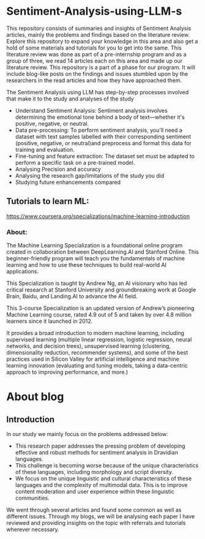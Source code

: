 # Sentiment-Analysis-using-LLM-s
This repository consists of summaries and insights of Sentiment Analysis articles, mainly the problems and findings based on the literature review. Explore this repository to expand your knowledge in this area and also get a hold of some materials and tutorials for you to get into the same.
This literature review was done as part of a pre-internship program and as a group of three, we read 14 articles each on this area and made up our literature review. This repository is a part of a phase for our program. It will include blog-like posts on the findings and issues stumbled upon by the researchers in the read articles and how they have approached them.

The Sentiment Analysis using LLM has step-by-step processes involved that make it to the study and analyses of the study
- Understand Sentiment Analysis:
  Sentiment analysis involves determining the emotional tone behind a body of text—whether it's positive, negative, or neutral.
- Data pre-processing:
  To perform sentiment analysis, you'll need a dataset with text samples labelled with their corresponding sentiment (positive, negative, or neutral)and preprocess and format this data for training and evaluation.
- Fine-tuning and feature extraction:
  The dataset set must be adapted to perform a specific task on a pre-trained model.
- Analysing Precision and accuracy
- Analysing the research gap/limitations of the study you did
- Studying future enhancements compared
## Tutorials to learn ML:
https://www.coursera.org/specializations/machine-learning-introduction
### About:
The Machine Learning Specialization is a foundational online program created in collaboration between DeepLearning.AI and Stanford Online. This beginner-friendly program will teach you the fundamentals of machine learning and how to use these techniques to build real-world AI applications. 

This Specialization is taught by Andrew Ng, an AI visionary who has led critical research at Stanford University and groundbreaking work at Google Brain, Baidu, and Landing.AI to advance the AI field.

This 3-course Specialization is an updated version of Andrew’s pioneering Machine Learning course, rated 4.9 out of 5 and taken by over 4.8 million learners since it launched in 2012. 

It provides a broad introduction to modern machine learning, including supervised learning (multiple linear regression, logistic regression, neural networks, and decision trees), unsupervised learning (clustering, dimensionality reduction, recommender systems), and some of the best practices used in Silicon Valley for artificial intelligence and machine learning innovation (evaluating and tuning models, taking a data-centric approach to improving performance, and more.)

# About blog
## Introduction
In our study we mainly focus on the problems addressed below:
-	This research paper addresses the pressing problem of developing effective and robust methods for sentiment analysis in Dravidian languages. 
-	This challenge is becoming worse because of the unique characteristics of these languages, including morphology and script diversity. 
-	We focus on the unique linguistic and cultural characteristics of these languages and the complexity of multimodal data. This is to improve content moderation and user experience within these linguistic communities.

We went through several articles and found some common as well as different issues.
Through my blogs, we will be analysing each paper I have reviewed and providing insights on the topic with referrals and tutorials wherever necessary.
